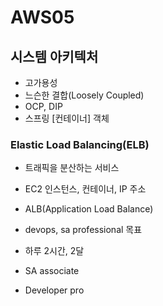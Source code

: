 # AWS05

## 시스템 아키텍처
- 고가용성 
- 느슨한 결합(Loosely Coupled)
- OCP, DIP
- 스프링 [컨테이너]  객체

### Elastic Load Balancing(ELB)
- 트래픽을 분산하는 서비스
- EC2 인스턴스, 컨테이너, IP 주소
- ALB(Application Load Balance)
- devops, sa professional 목표
  
- 하루 2시간, 2달
- SA associate
- Developer pro